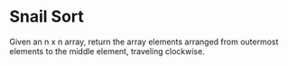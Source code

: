 # Snail Sort

Given an n x n array, return the array elements arranged from outermost elements to the middle element, traveling clockwise.
